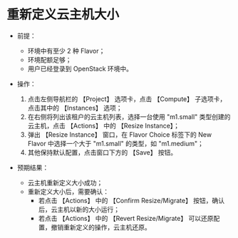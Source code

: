 # 重新定义云主机大小

* 前提：

  * 环境中有至少 2 种 Flavor；
  * 环境配额足够；
  * 用户已经登录到 OpenStack 环境中。

* 操作：

  1. 点击左侧导航栏的 【Project】 选项卡，点击 【Compute】 子选项卡，点击其中的 【Instances】 选项；
  1. 在右侧将列出该租户的云主机列表，选择一台使用 "m1.small" 类型创建的云主机，点击 【Actions】 中的 【Resize Instance】；
  1. 弹出 【Resize Instance】 窗口，在 Flavor Choice 标签下的 New Flavor 中选择一个大于 "m1.small" 的类型，如 "m1.medium"；
  1. 其他保持默认配置，点击窗口下方的 【Save】 按钮。

* 预期结果：

  * 云主机重新定义大小成功；
  * 重新定义大小后，需要确认：
    * 若点击 【Actions】 中的 【Confirm Resize/Migrate】 按钮，确认后，云主机以新的大小运行；
    * 若点击 【Actions】 中的 【Revert Resize/Migrate】 可以还原配置，撤销重新定义的操作，云主机还原。
